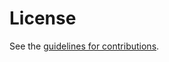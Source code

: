 # License

See the
[guidelines for contributions](https://github.com/Yubico/arkg-rfc/blob/main/CONTRIBUTING.md).
